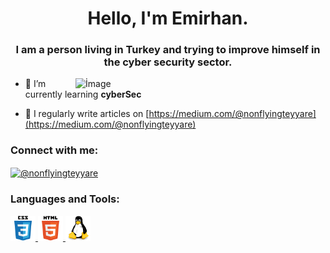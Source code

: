 <h1 align="center">Hello, I'm Emirhan.</h1>
<h3 align="center">I am a person living in Turkey and trying to improve himself in the cyber security sector.</h3>
<img align="right" alt="İmage" width="400" src="https://media.giphy.com/media/v1.Y2lkPTc5MGI3NjExYTUwYzZmOGFiZGNkNjUwMzU3MTczNTU1ODM2MzI0MTU2OTI4OTIwOCZjdD1n/3o7abrIVCzBfv8O8aA/giphy.gif">

- 🌱 I’m currently learning **cyberSec**

- 📝 I regularly write articles on [https://medium.com/@nonflyingteyyare](https://medium.com/@nonflyingteyyare)

<h3 align="left">Connect with me:</h3>
<p align="left">
<a href="https://medium.com/@nonflyingteyyare" target="blank"><img align="center" src="https://raw.githubusercontent.com/rahuldkjain/github-profile-readme-generator/master/src/images/icons/Social/medium.svg" alt="@nonflyingteyyare" height="30" width="40" /></a>
</p>

<h3 align="left">Languages and Tools:</h3>
<p align="left"> <a href="https://www.w3schools.com/css/" target="_blank" rel="noreferrer"> <img src="https://raw.githubusercontent.com/devicons/devicon/master/icons/css3/css3-original-wordmark.svg" alt="css3" width="40" height="40"/> </a> <a href="https://www.w3.org/html/" target="_blank" rel="noreferrer"> <img src="https://raw.githubusercontent.com/devicons/devicon/master/icons/html5/html5-original-wordmark.svg" alt="html5" width="40" height="40"/> </a> <a href="https://www.linux.org/" target="_blank" rel="noreferrer"> <img src="https://raw.githubusercontent.com/devicons/devicon/master/icons/linux/linux-original.svg" alt="linux" width="40" height="40"/> </a> </p>
